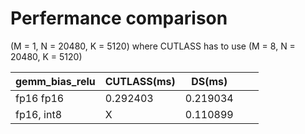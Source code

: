 # Perfermance comparison

(M = 1, N = 20480, K = 5120) where CUTLASS has to use (M = 8, N = 20480, K = 5120)

|     gemm_bias_relu    |     CUTLASS(ms)    |     DS(ms)      |   |   |
|-----------------------|--------------------|-----------------|---|---|
|     fp16 fp16         |     0.292403       |     0.219034    |   |   |
|     fp16, int8        |     X              |     0.110899    |   |   |